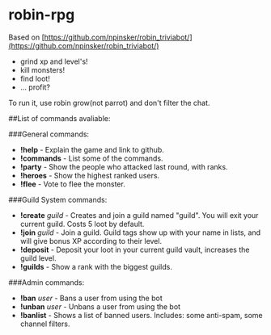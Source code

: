 # robin-rpg

Based on [https://github.com/npinsker/robin_triviabot/](https://github.com/npinsker/robin_triviabot/)
 * grind xp and level's!
 * kill monsters!
 * find loot!
 * ... profit? 

To run it, use robin grow(not parrot) and don't filter the chat.

##List of commands avaliable:

###General commands:
 * **!help** - Explain the game and link to github.
 * **!commands** - List some of the commands.
 * **!party** - Show the people who attacked last round, with ranks.
 * **!heroes** - Show the highest ranked users.
 * **!flee** - Vote to flee the monster.

###Guild System commands:

 * **!create** _guild_ - Creates and join a guild named "guild". You will exit your current guild. Costs 5 loot by default.
 * **!join** _guild_ - Join a guild. Guild tags show up with your name in lists, and will give bonus XP according to their level.
 * **!deposit** - Deposit your loot in your current guild vault, increases the guild level.
 * **!guilds** - Show a rank with the biggest guilds.

###Admin commands:
 * **!ban** _user_ - Bans a user from using the bot
 * **!unban** _user_ - Unbans a user from using the bot
 * **!banlist** - Shows a list of banned users.
Includes: some anti-spam, some channel filters. 